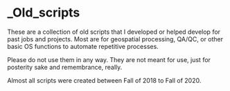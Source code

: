 # _Old_scripts
These are a collection of old scripts that I developed or helped develop for past jobs and projects. Most are for geospatial processing, QA/QC, or other basic OS functions to automate repetitive processes.

Please do not use them in any way. They are not meant for use, just for posterity sake and remembrance, really.

Almost all scripts were created between Fall of 2018 to Fall of 2020.
